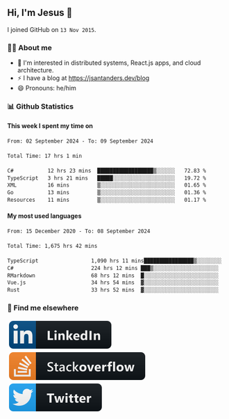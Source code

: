 ## Hi, I'm Jesus 👋

I joined GitHub on `13 Nov 2015`.

<!-- Talking about you -->

### 👨‍💻 About me

- 👦 I'm interested in distributed systems, React.js apps, and cloud architecture.
- ⚡️ I have a blog at <https://jsantanders.dev/blog>
- 😄 Pronouns: he/him

### 📊 Github Statistics

#### This week I spent my time on

<!--START_SECTION:weekly-->

```txt
From: 02 September 2024 - To: 09 September 2024

Total Time: 17 hrs 1 min

C#           12 hrs 23 mins  ██████████████████▒░░░░░░   72.83 %
TypeScript   3 hrs 21 mins   █████░░░░░░░░░░░░░░░░░░░░   19.72 %
XML          16 mins         ▒░░░░░░░░░░░░░░░░░░░░░░░░   01.65 %
Go           13 mins         ▒░░░░░░░░░░░░░░░░░░░░░░░░   01.36 %
Resources    11 mins         ▒░░░░░░░░░░░░░░░░░░░░░░░░   01.17 %
```

<!--END_SECTION:weekly-->

#### My most used languages

<!--START_SECTION:alltime-->

```txt
From: 15 December 2020 - To: 08 September 2024

Total Time: 1,675 hrs 42 mins

TypeScript                 1,090 hrs 11 mins████████████████▒░░░░░░░░   65.06 %
C#                         224 hrs 12 mins ███▒░░░░░░░░░░░░░░░░░░░░░   13.38 %
RMarkdown                  68 hrs 12 mins  █░░░░░░░░░░░░░░░░░░░░░░░░   04.07 %
Vue.js                     34 hrs 54 mins  ▓░░░░░░░░░░░░░░░░░░░░░░░░   02.08 %
Rust                       33 hrs 52 mins  ▓░░░░░░░░░░░░░░░░░░░░░░░░   02.02 %
```

<!--END_SECTION:alltime-->

### 📢 Find me elsewhere

<p>
  <a target="_blank" href="https://linkedin.com/in/jsantanders">
    <img src="https://github.com/jsantanders/jsantanders/blob/master/img/linkedin.svg" alt="LinkedIn" style="vertical-align:top; margin:4px">
  </a>
  
  <a target="_blank" href="https://stackoverflow.com/users/7318331/jesus-santander">
    <img src="https://github.com/jsantanders/jsantanders/blob/master/img/stackoverflow.svg" alt="StackOverflow" style="vertical-align:top; margin:4px">
  </a>
  
  <a target="_blank" href="http://twitter.com/jsantanders">
    <img src="https://github.com/jsantanders/jsantanders/blob/master/img/twitter.svg" alt="Twitter" style="vertical-align:top; margin:4px">
  </a>
</p>
